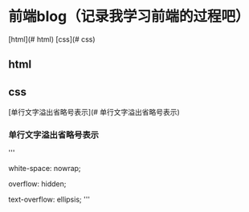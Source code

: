 # 前端blog（记录我学习前端的过程吧）

[html](# html)
[css](# css)


## html
## css
[单行文字溢出省略号表示](# 单行文字溢出省略号表示)
### 单行文字溢出省略号表示
'''
<!-- 先强制一行内显示 -->
white-space: nowrap;
<!-- 超出部分隐藏 -->
overflow: hidden;
<!-- 超出文字省略号替代 -->
text-overflow: ellipsis;
'''
